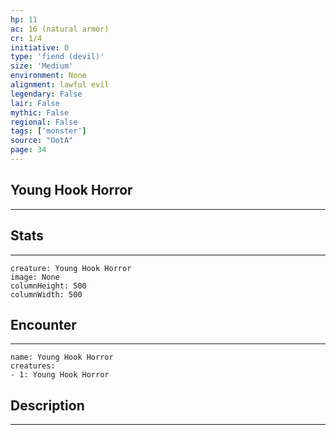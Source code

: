 ```yaml
---
hp: 11
ac: 16 (natural armor)
cr: 1/4
initiative: 0
type: 'fiend (devil)'    
size: 'Medium'
environment: None
alignment: lawful evil
legendary: False
lair: False
mythic: False
regional: False
tags: ['monster']
source: "OotA"
page: 34
---
```


## Young Hook Horror
---



## Stats
---

```statblock
creature: Young Hook Horror
image: None
columnHeight: 500
columnWidth: 500
```

## Encounter
---

```encounter-table
name: Young Hook Horror
creatures:
- 1: Young Hook Horror
```

## Description
---




